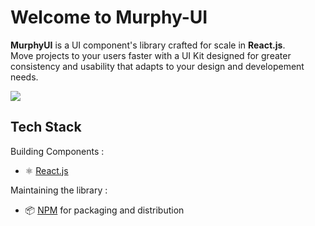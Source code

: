 # Welcome to Murphy-UI

**MurphyUI** is a UI component's library crafted for scale in **React.js**. <br />
Move projects to your users faster with a UI Kit designed for greater consistency and usability that adapts to your design and developement needs.

![](https://firebasestorage.googleapis.com/v0/b/bedwars-e9abe.appspot.com/o/logo_small.png?alt=media&token=9c0ad27b-b122-4686-a52c-502a9d4ce944)

## Tech Stack

Building Components :

- ⚛️ [React.js](https://reactjs.org/)

Maintaining the library :

- 📦 [NPM](https://www.npmjs.com/) for packaging and distribution
